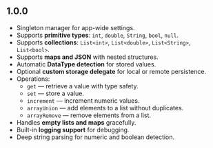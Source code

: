 ## 1.0.0

- Singleton manager for app-wide settings.
- Supports **primitive types**: `int`, `double`, `String`, `bool`, `null`.
- Supports **collections**: `List<int>`, `List<double>`, `List<String>`, `List<bool>`.
- Supports **maps and JSON** with nested structures.
- Automatic **DataType detection** for stored values.
- Optional **custom storage delegate** for local or remote persistence.
- Operations:
    - `get` — retrieve a value with type safety.
    - `set` — store a value.
    - `increment` — increment numeric values.
    - `arrayUnion` — add elements to a list without duplicates.
    - `arrayRemove` — remove elements from a list.
- Handles **empty lists and maps** gracefully.
- Built-in **logging support** for debugging.
- Deep string parsing for numeric and boolean detection.

